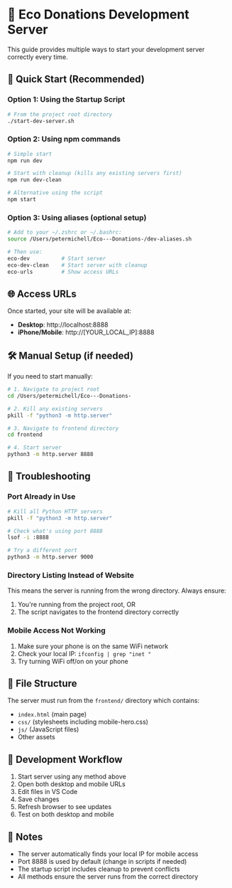 # 🚀 Eco Donations Development Server

This guide provides multiple ways to start your development server correctly every time.

## 🎯 Quick Start (Recommended)

### Option 1: Using the Startup Script

```bash
# From the project root directory
./start-dev-server.sh
```

### Option 2: Using npm commands

```bash
# Simple start
npm run dev

# Start with cleanup (kills any existing servers first)
npm run dev-clean

# Alternative using the script
npm start
```

### Option 3: Using aliases (optional setup)

```bash
# Add to your ~/.zshrc or ~/.bashrc:
source /Users/petermichell/Eco---Donations-/dev-aliases.sh

# Then use:
eco-dev          # Start server
eco-dev-clean    # Start server with cleanup
eco-urls         # Show access URLs
```

## 🌐 Access URLs

Once started, your site will be available at:

- **Desktop**: http://localhost:8888
- **iPhone/Mobile**: http://[YOUR_LOCAL_IP]:8888

## 🛠️ Manual Setup (if needed)

If you need to start manually:

```bash
# 1. Navigate to project root
cd /Users/petermichell/Eco---Donations-

# 2. Kill any existing servers
pkill -f "python3 -m http.server"

# 3. Navigate to frontend directory
cd frontend

# 4. Start server
python3 -m http.server 8888
```

## 🔧 Troubleshooting

### Port Already in Use

```bash
# Kill all Python HTTP servers
pkill -f "python3 -m http.server"

# Check what's using port 8888
lsof -i :8888

# Try a different port
python3 -m http.server 9000
```

### Directory Listing Instead of Website

This means the server is running from the wrong directory. Always ensure:

1. You're running from the project root, OR
2. The script navigates to the frontend directory correctly

### Mobile Access Not Working

1. Make sure your phone is on the same WiFi network
2. Check your local IP: `ifconfig | grep "inet "`
3. Try turning WiFi off/on on your phone

## 📁 File Structure

The server must run from the `frontend/` directory which contains:

- `index.html` (main page)
- `css/` (stylesheets including mobile-hero.css)
- `js/` (JavaScript files)
- Other assets

## 🎨 Development Workflow

1. Start server using any method above
2. Open both desktop and mobile URLs
3. Edit files in VS Code
4. Save changes
5. Refresh browser to see updates
6. Test on both desktop and mobile

## 📝 Notes

- The server automatically finds your local IP for mobile access
- Port 8888 is used by default (change in scripts if needed)
- The startup script includes cleanup to prevent conflicts
- All methods ensure the server runs from the correct directory
